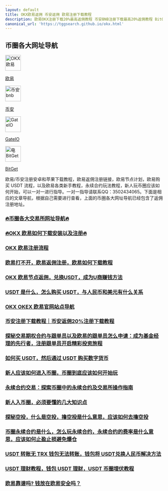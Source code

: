 ```yaml
---
layout: default
title: OKX欧易返佣 币安返佣 欧易注册下载教程
description: 欧易OKX注册下载20%最高返佣教程 币安BNB注册下载最高20%返佣教程 BitGet GateIO 安卓苹果下载注册，兑换 USDT，USDT 商申请教程全部流程，BTC 交易所购买教程，永续合约教程，各大交易所官网导航，币圈交易所返佣介绍，新人玩币教程指引
canonical_url: 'https://tggsearch.github.io/okx.html'
---
```

## 币圈各大网址导航
<div  class='icon-block-body-four'>
  <div class='icon-block-item'>
    <a href="/docs/302.html?target=https://www.okx.com/join/90884854" target="_blank">
        <img src="https://cdn.jsdelivr.net/gh/tggsearch/tggSearch.github.io/assets/img/okx.png" alt="OKX 欧易" height=50px>
        <p>欧易</p>
    </a>
  </div>
  <div class='icon-block-item'>
    <a href="/docs/302.html?target=https://accounts.binance.com/register?ref=ED13UFJ5" target="_blank">
        <img src="https://cdn.jsdelivr.net/gh/tggsearch/tggSearch.github.io/assets/img/bnb.webp" alt="币安  bnb" height=50px>
        <p>币安</p>
    </a>
  </div>
  <div class='icon-block-item'>
    <a href="/docs/302.html?target=https://www.gate.io/signup/UllHXA0J/ab10?ref_type=103" target="_blank">
        <img src="https://cdn.jsdelivr.net/gh/tggsearch/tggSearch.github.io/assets/img/gateio.png" alt="GateIO" height=50px>
        <p>GateIO</p>
    </a>
  </div>
  <div class='icon-block-item'>
    <a href="/docs/302.html?target=https://partner.bitget.com/bg/ml6l51911687837747447" target="_blank">
        <img src="https://cdn.jsdelivr.net/gh/tggsearch/tggSearch.github.io/assets/img/bitget.png" alt="电BitGet" height=50px>
        <p>BitGet</p>
    </a>
  </div>
</div>
欧易/币安注册安卓和苹果下载教程，欧易返佣注册链接，欧易节点计划，欧易购买 USDT 流程，以及欧易各类新手教程，永续合约玩法教程，新人玩币圈应该如何开始，可以一对一进行指导。一对一指导请联系QQ：3502434065。下面是相应的文章导航，根据自己需要进行查看，上面的币圈各大网址导航已经包含了返佣注册地址。

### [🔥币圈各大交易所网址导航🔥](./docs/coins-index.html)
### [🔥OKX 欧易如何下载安装以及注册🔥](./docs/okx-install.html)
### [OKX 欧易注册流程](./docs/okx.html)
### [欧易打不开，欧易返佣注册，欧易如何下载教程](./docs/okx-error.html)
### [OKX 欧易节点返佣，兑换USDT，成为U商赚钱方法](./docs/okx-buy-coins.html)
### [USDT 是什么，怎么购买 USDT，与人民币和美元有什么关系](./docs/usdt.html)
### [OKX OKEX 欧易官网站点导航](./docs/okx-intro.html)
### [币安注册下载教程｜币安返佣20%注册下载教程](./docs/bnb-buy-coins.html)
### [探秘交易期权合约与跟单员以及欧易的跟单员怎么申请：成为基金经理的先行者，注册跟单员开启精彩投资旅程](./docs/ok-gd.html)
### [如何买 USDT，然后通过 USDT 购买数字货币](./docs/buyu-selleru.html)
### [新人应该如何进入币圈，币圈到底应该如何开始玩](./docs/new-blockchain.html)
### [永续合约交易：探索币圈中的永续合约及交易所操作指南](./docs/yx-hy.html)
### [新人入币圈，必须要懂的几大知识点](./docs/coins-new.html)
### [探秘空投，什么是空投，撸空投是什么意思，应该如何去撸空投](./docs/airdrop.html)
### [币圈永续合约是什么，怎么玩永续合约，永续合约的费率是什么意思，应该如何止盈止损避免爆仓](./docs/coins-yx-play.html)
### [USDT 转账无 TRX 钱包无法转账，钱包将 USDT兑换人民币解决方法](./docs/trx.html)
### [USDT 理财教程，钱包 USDT 理财，USDT 币圈埋伏教程](./docs/usdt-make-money.html)
### [欧易靠谱吗? 钱放在欧易安全吗？](./docs/okx-safety.html)